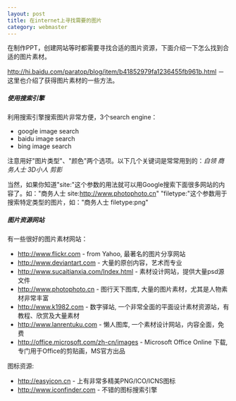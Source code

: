 ```yaml
---
layout: post
title: 在internet上寻找需要的图片
category: webmaster
---
```


在制作PPT，创建网站等时都需要寻找合适的图片资源，下面介绍一下怎么找到合适的图片素材。

<http://hi.baidu.com/paratop/blog/item/b41852979fa1236455fb961b.html> － 这里也介绍了获得图片素材的一些方法。

##### 使用搜索引擎

利用搜索引擎搜索图片非常方便，3个search engine：

* google image search
* baidu image search
* bing image search

注意用好"图片类型"、"颜色"两个选项。以下几个关键词是常常用到的：*白领 商务人士 3D小人 剪影*

当然，如果你知道"site:"这个参数的用法就可以用Google搜索下面很多网站的内容了。如："商务人士 site:http://www.photophoto.cn" "filetype:"这个参数用于搜索特定类型的图片，如："商务人士 filetype:png"

##### 图片资源网站

有一些很好的图片素材网站：

* <http://www.flickr.com> - from Yahoo, 最著名的图片分享网站
* <http://www.deviantart.com> - 大量的原创内容，艺术而专业
* <http://www.sucaitianxia.com/Index.html> - 素材设计网站，提供大量psd源文件
* <http://www.photophoto.cn> - 图行天下图库, 大量的图片素材，尤其是人物素材非常丰富
* <http://www.k1982.com> - 数字驿站, 一个非常全面的平面设计素材资源站，有教程、欣赏及大量素材
* <http://www.lanrentuku.com> - 懒人图库, 一个素材设计网站，内容全面，免费
* <http://office.microsoft.com/zh-cn/images> - Microsoft Office Online 下载, 专门用于Office的剪贴画，MS官方出品

图标资源:

* <http://easyicon.cn> - 上有非常多精美PNG/ICO/ICNS图标
* <http://www.iconfinder.com> - 不错的图标搜索引擎
